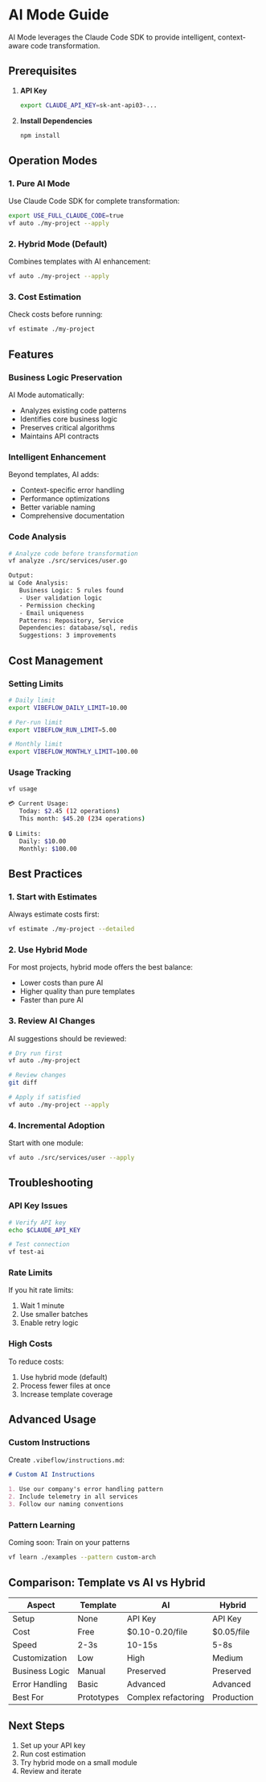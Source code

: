 # AI Mode Guide

AI Mode leverages the Claude Code SDK to provide intelligent, context-aware code transformation.

## Prerequisites

1. **API Key**
   ```bash
   export CLAUDE_API_KEY=sk-ant-api03-...
   ```

2. **Install Dependencies**
   ```bash
   npm install
   ```

## Operation Modes

### 1. Pure AI Mode
Use Claude Code SDK for complete transformation:
```bash
export USE_FULL_CLAUDE_CODE=true
vf auto ./my-project --apply
```

### 2. Hybrid Mode (Default)
Combines templates with AI enhancement:
```bash
vf auto ./my-project --apply
```

### 3. Cost Estimation
Check costs before running:
```bash
vf estimate ./my-project
```

## Features

### Business Logic Preservation
AI Mode automatically:
- Analyzes existing code patterns
- Identifies core business logic
- Preserves critical algorithms
- Maintains API contracts

### Intelligent Enhancement
Beyond templates, AI adds:
- Context-specific error handling
- Performance optimizations
- Better variable naming
- Comprehensive documentation

### Code Analysis
```bash
# Analyze code before transformation
vf analyze ./src/services/user.go

Output:
📊 Code Analysis:
   Business Logic: 5 rules found
   - User validation logic
   - Permission checking
   - Email uniqueness
   Patterns: Repository, Service
   Dependencies: database/sql, redis
   Suggestions: 3 improvements
```

## Cost Management

### Setting Limits
```bash
# Daily limit
export VIBEFLOW_DAILY_LIMIT=10.00

# Per-run limit  
export VIBEFLOW_RUN_LIMIT=5.00

# Monthly limit
export VIBEFLOW_MONTHLY_LIMIT=100.00
```

### Usage Tracking
```bash
vf usage

💳 Current Usage:
   Today: $2.45 (12 operations)
   This month: $45.20 (234 operations)
   
🔒 Limits:
   Daily: $10.00
   Monthly: $100.00
```

## Best Practices

### 1. Start with Estimates
Always estimate costs first:
```bash
vf estimate ./my-project --detailed
```

### 2. Use Hybrid Mode
For most projects, hybrid mode offers the best balance:
- Lower costs than pure AI
- Higher quality than pure templates
- Faster than pure AI

### 3. Review AI Changes
AI suggestions should be reviewed:
```bash
# Dry run first
vf auto ./my-project

# Review changes
git diff

# Apply if satisfied
vf auto ./my-project --apply
```

### 4. Incremental Adoption
Start with one module:
```bash
vf auto ./src/services/user --apply
```

## Troubleshooting

### API Key Issues
```bash
# Verify API key
echo $CLAUDE_API_KEY

# Test connection
vf test-ai
```

### Rate Limits
If you hit rate limits:
1. Wait 1 minute
2. Use smaller batches
3. Enable retry logic

### High Costs
To reduce costs:
1. Use hybrid mode (default)
2. Process fewer files at once
3. Increase template coverage

## Advanced Usage

### Custom Instructions
Create `.vibeflow/instructions.md`:
```markdown
# Custom AI Instructions

1. Use our company's error handling pattern
2. Include telemetry in all services
3. Follow our naming conventions
```

### Pattern Learning
Coming soon: Train on your patterns
```bash
vf learn ./examples --pattern custom-arch
```

## Comparison: Template vs AI vs Hybrid

| Aspect | Template | AI | Hybrid |
|--------|----------|----|---------| 
| Setup | None | API Key | API Key |
| Cost | Free | $0.10-0.20/file | $0.05/file |
| Speed | 2-3s | 10-15s | 5-8s |
| Customization | Low | High | Medium |
| Business Logic | Manual | Preserved | Preserved |
| Error Handling | Basic | Advanced | Advanced |
| Best For | Prototypes | Complex refactoring | Production |

## Next Steps

1. Set up your API key
2. Run cost estimation
3. Try hybrid mode on a small module
4. Review and iterate